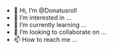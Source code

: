 - 👋 Hi, I’m @Donatusroll
- 👀 I’m interested in ...
- 🌱 I’m currently learning ...
- 💞️ I’m looking to collaborate on ...
- 📫 How to reach me ...

<!---
Donatusroll/Donatusroll is a ✨ special ✨ repository because its `README.md` (this file) appears on your GitHub profile.
You can click the Preview link to take a look at your changes.
--->
